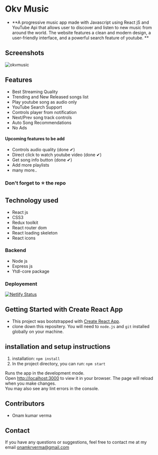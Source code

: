# Okv Music 
 - **A progressive music app made with Javascript using React jS and YouTube Api that allows user to discover and listen to new music from around the world. The website features a clean and modern design, a user-friendly interface, and a powerful search feature of youtube. **
 
 ## Screenshots

 ![okvmusic](https://user-images.githubusercontent.com/106578262/224484464-6ef06a58-9aba-4f3e-99ac-150857672f2b.png)



## Features 
 - Best Streaming Quality
 - Trending and New Released songs list
 - Play youtube song as audio only
 - YouTube Search Support
 - Controls player from notification
 - Next/Prev song track controls
 - Auto Song Recommendations
 - No Ads

 
 
 #### Upcoming features to be add 
  - Controls audio quality (done ✔)
 - Direct click to watch youtube video (done ✔)
 - Get song info button (done ✔)
 - Add more playlists
 - many more..
 
 ### Don't forget to :star: the repo
 
 
## Technology used 
 - React js
 - CSS3
 - Redux toolkit
 - React router dom
 - React loading skeleton
 - React icons
 
 ### Backend 
 - Node js
 - Express js
 - Ytdl-core package 
 
### Deployement 
  [![Netlify Status](https://api.netlify.com/api/v1/badges/0ac304c4-a7c5-4aeb-af7e-0115f09830e1/deploy-status)](https://okv-music.netlify.app/)



## Getting Started with Create React App
 - This project was bootstrapped with [Create React App](https://github.com/facebook/create-react-app).
 - clone down this repositery. You will need to `node.js` and `git` installed globally on your machine.


## installation and setup instructions
1. installation: `npm install`
2. In the project directory, you can run: `npm start`

Runs the app in the development mode.\
Open [http://localhost:3000](http://localhost:3000) to view it in your browser.
The page will reload when you make changes.\
You may also see any lint errors in the console.

## Contributors
- Onam kumar verma

## Contact
If you have any questions or suggestions, feel free to contact me at my email onamkrverma@gmail.com


